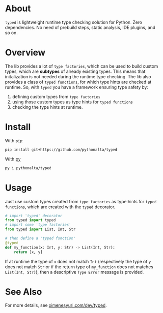 # About

`typed` is lightweight runtime type checking solution for Python. Zero dependencies. No need of prebuild steps, static analysis, IDE plugins, and so on.

# Overview

The lib provides a lot of `type factories`, which can be used to build custom types, which are **subtypes** of already existing types. This means that initalization is not needed during the runtime type checking. The lib also provides a class of `typed functions`, for which type hints are checked at runtime. So, with `typed` you have a framework ensuring type safety by:
1. defining custom types from `type factories`
2. using those custom types as type hints for `typed functions`
3. checking the type hints at runtime.

# Install

With `pip`:
```bash
pip install git+https://github.com/pythonalta/typed  
``` 

With [py](https://github.com/ximenesyuri/py)
```bash
py i pythonalta/typed  
```

# Usage

Just use custom types created from `type factories` as type hints for `typed functions`, which are created with the `typed` decorator.

```python
# import 'typed' decorator 
from typed import typed
# import some 'type factories'
from typed import List, Int, Str

# then define a 'typed function'
@typed
def my_function(x: Int, y: Str) -> List(Int, Str):
    return [x, y]
```

If at runtime the type of `x` does not match `Int` (respectively the type of `y` does not match `Str` or if the return type of `my_function` does not matches `List(Int, Str)`), then a descriptive `Type Error` message is provided.

# See Also

For more details, see [ximenesyuri.com/dev/typed](https://ximenesyuri.com/dev/typed).
